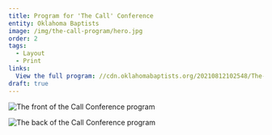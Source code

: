 ```yaml
---
title: Program for 'The Call' Conference
entity: Oklahoma Baptists
image: /img/the-call-program/hero.jpg
order: 2
tags:
  - Layout
  - Print
links:
  View the full program: //cdn.oklahomabaptists.org/20210812102548/The-Call-Conference-Program.pdf
draft: true
---
```


![The front of the Call Conference program](/img/the-call-program/front.jpg)

![The back of the Call Conference program](/img/the-call-program/back.jpg)
